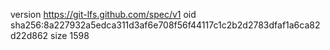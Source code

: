 version https://git-lfs.github.com/spec/v1
oid sha256:8a227932a5edca311d3af6e708f56f44117c1c2b2d2783dfaf1a6ca82d22d862
size 1598
